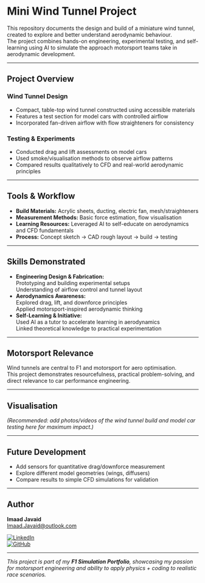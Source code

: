 # Mini Wind Tunnel Project

This repository documents the design and build of a miniature wind tunnel, created to explore and better understand aerodynamic behaviour.  
The project combines hands-on engineering, experimental testing, and self-learning using AI to simulate the approach motorsport teams take in aerodynamic development.

---

## Project Overview

### Wind Tunnel Design
- Compact, table-top wind tunnel constructed using accessible materials  
- Features a test section for model cars with controlled airflow  
- Incorporated fan-driven airflow with flow straighteners for consistency  

### Testing & Experiments
- Conducted drag and lift assessments on model cars  
- Used smoke/visualisation methods to observe airflow patterns  
- Compared results qualitatively to CFD and real-world aerodynamic principles  

---

## Tools & Workflow

- **Build Materials:** Acrylic sheets, ducting, electric fan, mesh/straighteners  
- **Measurement Methods:** Basic force estimation, flow visualisation  
- **Learning Resources:** Leveraged AI to self-educate on aerodynamics and CFD fundamentals  
- **Process:** Concept sketch → CAD rough layout → build → testing  

---

## Skills Demonstrated

- **Engineering Design & Fabrication:**  
  Prototyping and building experimental setups  
  Understanding of airflow control and tunnel layout  
- **Aerodynamics Awareness:**  
  Explored drag, lift, and downforce principles  
  Applied motorsport-inspired aerodynamic thinking  
- **Self-Learning & Initiative:**  
  Used AI as a tutor to accelerate learning in aerodynamics  
  Linked theoretical knowledge to practical experimentation  

---

## Motorsport Relevance

Wind tunnels are central to F1 and motorsport for aero optimisation.  
This project demonstrates resourcefulness, practical problem-solving, and direct relevance to car performance engineering.

---

##  Visualisation

*(Recommended: add photos/videos of the wind tunnel build and model car testing here for maximum impact.)*

---

## Future Development

- Add sensors for quantitative drag/downforce measurement  
- Explore different model geometries (wings, diffusers)  
- Compare results to simple CFD simulations for validation  

---

## Author

**Imaad Javaid**  
 [Imaad.Javaid@outlook.com](mailto:Imaad.Javaid@outlook.com) 

[![LinkedIn](https://img.shields.io/badge/LinkedIn-0077B5?style=for-the-badge&logo=linkedin&logoColor=white)](https://linkedin.com/in/imaad-javaid-854941369)  
[![GitHub](https://img.shields.io/badge/GitHub-181717?style=for-the-badge&logo=github&logoColor=white)](https://github.com/IJF1)

---

 *This project is part of my **F1 Simulation Portfolio**, showcasing my passion for motorsport engineering and ability to apply physics + coding to realistic race scenarios.*
